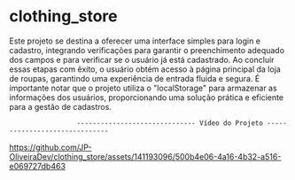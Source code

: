# clothing_store
Este projeto se destina a oferecer uma interface simples para login e cadastro, integrando verificações para garantir o preenchimento adequado dos campos e para verificar se o usuário já está cadastrado. Ao concluir essas etapas com êxito, o usuário obtém acesso à página principal da loja de roupas, garantindo uma experiência de entrada fluida e segura. É importante notar que o projeto utiliza o "localStorage" para armazenar as informações dos usuários, proporcionando uma solução prática e eficiente para a gestão de cadastros.
 


                     ------------------------------ Vídeo do Projeto ------------------------------


https://github.com/JP-OliveiraDev/clothing_store/assets/141193096/500b4e06-4a16-4b32-a516-e069727db463
